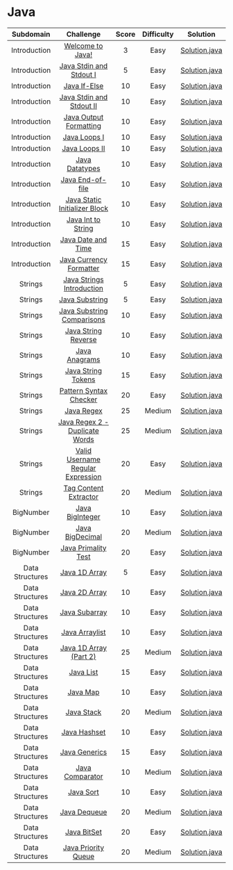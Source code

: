 # Java

|          Subdomain          |                                                        Challenge                                                         | Score  | Difficulty |                                    Solution                                     |
|:---------------------------:|:------------------------------------------------------------------------------------------------------------------------:|:------:|:----------:|:-------------------------------------------------------------------------------:|
|         Introduction        | [Welcome to Java!](https://www.hackerrank.com/challenges/welcome-to-java)                                                |    3   |    Easy    | [Solution.java](Introduction/Welcome%20to%20Java!/Solution.java)                |
|         Introduction        | [Java Stdin and Stdout I](https://www.hackerrank.com/challenges/java-stdin-and-stdout-1)                                 |    5   |    Easy    | [Solution.java](Introduction/Java%20Stdin%20and%20Stdout%20I/Solution.java)     |
|         Introduction        | [Java If-Else](https://www.hackerrank.com/challenges/java-if-else)                                                       |   10   |    Easy    | [Solution.java](Introduction/Java%20If-Else/Solution.java)                      |
|         Introduction        | [Java Stdin and Stdout II](https://www.hackerrank.com/challenges/java-stdin-stdout)                                      |   10   |    Easy    | [Solution.java](Introduction/Java%20Stdin%20and%20Stdout%20II/Solution.java)    |
|         Introduction        | [Java Output Formatting](https://www.hackerrank.com/challenges/java-output-formatting)                                   |   10   |    Easy    | [Solution.java](Introduction/Java%20Output%20Formatting/Solution.java)          |
|         Introduction        | [Java Loops I](https://www.hackerrank.com/challenges/java-loops-i)                                                       |   10   |    Easy    | [Solution.java](Introduction/Java%20Loops%20I/Solution.java)                    |
|         Introduction        | [Java Loops II](https://www.hackerrank.com/challenges/java-loops)                                                        |   10   |    Easy    | [Solution.java](Introduction/Java%20Loops%20II/Solution.java)                   |
|         Introduction        | [Java Datatypes](https://www.hackerrank.com/challenges/java-datatypes)                                                   |   10   |    Easy    | [Solution.java](Introduction/Java%20Datatypes/Solution.java)                    |
|         Introduction        | [Java End-of-file](https://www.hackerrank.com/challenges/java-end-of-file)                                               |   10   |    Easy    | [Solution.java](Introduction/Java%20End-of-file/Solution.java)                  |
|         Introduction        | [Java Static Initializer Block](https://www.hackerrank.com/challenges/java-static-initializer-block)                     |   10   |    Easy    | [Solution.java](Introduction/Java%20Static%20Initializer%20Block/Solution.java) |
|         Introduction        | [Java Int to String](https://www.hackerrank.com/challenges/java-int-to-string)                                           |   10   |    Easy    | [Solution.java](Introduction/Java%20Int%20to%20String/Solution.java)            |
|         Introduction        | [Java Date and Time](https://www.hackerrank.com/challenges/java-date-and-time)                                           |   15   |    Easy    | [Solution.java](Introduction/Java%20Date%20and%20Time/Solution.java)            |
|         Introduction        | [Java Currency Formatter](https://www.hackerrank.com/challenges/java-currency-formatter)                                 |   15   |    Easy    | [Solution.java](Introduction/Java%20Currency%20Formatter/Solution.java)         |
|           Strings           | [Java Strings Introduction](https://www.hackerrank.com/challenges/java-strings-introduction)                             |    5   |    Easy    | [Solution.java](Strings/Java%20Strings%20Introduction/Solution.java)            |
|           Strings           | [Java Substring](https://www.hackerrank.com/challenges/java-substring)                                                   |    5   |    Easy    | [Solution.java](Strings/Java%20Substring/Solution.java)                         |
|           Strings           | [Java Substring Comparisons](https://www.hackerrank.com/challenges/java-string-compare)                                  |   10   |    Easy    | [Solution.java](Strings/Java%20Substring%20Comparisons/Solution.java)           |
|           Strings           | [Java String Reverse](https://www.hackerrank.com/challenges/java-string-reverse)                                         |   10   |    Easy    | [Solution.java](Strings/Java%20String%20Reverse/Solution.java)                  |
|           Strings           | [Java Anagrams](https://www.hackerrank.com/challenges/java-anagrams)                                                     |   10   |    Easy    | [Solution.java](Strings/Java%20Anagrams/Solution.java)                          |
|           Strings           | [Java String Tokens](https://www.hackerrank.com/challenges/java-string-tokens)                                           |   15   |    Easy    | [Solution.java](Strings/Java%20String%20Tokens/Solution.java)                   |
|           Strings           | [Pattern Syntax Checker](https://www.hackerrank.com/challenges/pattern-syntax-checker)                                   |   20   |    Easy    | [Solution.java](Strings/Pattern%20Syntax%20Checker/Solution.java)               |
|           Strings           | [Java Regex](https://www.hackerrank.com/challenges/java-regex)                                                           |   25   |   Medium   | [Solution.java](Strings/Java%20Regex/Solution.java)                             |
|           Strings           | [Java Regex 2 - Duplicate Words](https://www.hackerrank.com/challenges/duplicate-word)                                   |   25   |   Medium   | [Solution.java](Strings/Java%20Regex%202%20-%20Duplicate%20Words/Solution.java) |
|           Strings           | [Valid Username Regular Expression](https://www.hackerrank.com/challenges/valid-username-checker)                        |   20   |    Easy    | [Solution.java](Strings/Valid%20Username%20Regular%20Expression/Solution.java)  |
|           Strings           | [Tag Content Extractor](https://www.hackerrank.com/challenges/tag-content-extractor)                                     |   20   |   Medium   | [Solution.java](Strings/Tag%20Content%20Extractor/Solution.java)                |
|          BigNumber          | [Java BigInteger](https://www.hackerrank.com/challenges/java-biginteger)                                                 |   10   |    Easy    | [Solution.java](BigNumber/Java%20BigInteger/Solution.java)                      |
|          BigNumber          | [Java BigDecimal](https://www.hackerrank.com/challenges/java-bigdecimal)                                                 |   20   |   Medium   | [Solution.java](BigNumber/Java%20BigDecimal/Solution.java)                      |
|          BigNumber          | [Java Primality Test](https://www.hackerrank.com/challenges/java-primality-test)                                         |   20   |    Easy    | [Solution.java](BigNumber/Java%20Primality%20Test/Solution.java)                |
|       Data Structures       | [Java 1D Array](https://www.hackerrank.com/challenges/java-1d-array-introduction)                                        |    5   |    Easy    | [Solution.java](Data%20Structures/Java%201D%20Array/Solution.java)              |
|       Data Structures       | [Java 2D Array](https://www.hackerrank.com/challenges/java-2d-array)                                                     |   10   |    Easy    | [Solution.java](Data%20Structures/Java%202D%20Array/Solution.java)              |
|       Data Structures       | [Java Subarray](https://www.hackerrank.com/challenges/java-negative-subarray)                                            |   10   |    Easy    | [Solution.java](Data%20Structures/Java%20Subarray/Solution.java)                |
|       Data Structures       | [Java Arraylist](https://www.hackerrank.com/challenges/java-arraylist)                                                   |   10   |    Easy    | [Solution.java](Data%20Structures/Java%20ArrayList/Solution.java)               |
|       Data Structures       | [Java 1D Array (Part 2)](https://www.hackerrank.com/challenges/java-1d-array)                                            |   25   |   Medium   | [Solution.java](Data%20Structures/Java%201D%20Array%20(Part%202)/Solution.java) |
|       Data Structures       | [Java List](https://www.hackerrank.com/challenges/java-list)                                                             |   15   |    Easy    | [Solution.java](Data%20Structures/Java%20List/Solution.java)                    |
|       Data Structures       | [Java Map](https://www.hackerrank.com/challenges/phone-book)                                                             |   10   |    Easy    | [Solution.java](Data%20Structures/Java%20Map/Solution.java)                     |
|       Data Structures       | [Java Stack](https://www.hackerrank.com/challenges/java-stack)                                                           |   20   |   Medium   | [Solution.java](Data%20Structures/Java%20Stack/Solution.java)                   |
|       Data Structures       | [Java Hashset](https://www.hackerrank.com/challenges/java-hashset)                                                       |   10   |    Easy    | [Solution.java](Data%20Structures/Java%20Hashset/Solution.java)                 |
|       Data Structures       | [Java Generics](https://www.hackerrank.com/challenges/java-generics)                                                     |   15   |    Easy    | [Solution.java](Data%20Structures/Java%20Generics/Solution.java)                |
|       Data Structures       | [Java Comparator](https://www.hackerrank.com/challenges/java-comparator)                                                 |   10   |   Medium   | [Solution.java](Data%20Structures/Java%20Comparator/Solution.java)              |
|       Data Structures       | [Java Sort](https://www.hackerrank.com/challenges/java-sort)                                                             |   10   |    Easy    | [Solution.java](Data%20Structures/Java%20Sort/Solution.java)                    |
|       Data Structures       | [Java Dequeue](https://www.hackerrank.com/challenges/java-dequeue)                                                       |   20   |   Medium   | [Solution.java](Data%20Structures/Java%20Dequeue/Solution.java)                 |
|       Data Structures       | [Java BitSet](https://www.hackerrank.com/challenges/java-bitset)                                                         |   20   |    Easy    | [Solution.java](Data%20Structures/Java%20BitSet/Solution.java)                  |
|       Data Structures       | [Java Priority Queue](https://www.hackerrank.com/challenges/java-priority-queue)                                         |   20   |   Medium   | [Solution.java](Data%20Structures/Java%20Priority%20Queue/Solution.java)        |

